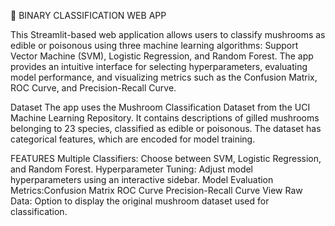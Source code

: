 🍄 BINARY CLASSIFICATION WEB APP

This Streamlit-based web application allows users to classify mushrooms as edible or poisonous using three machine learning algorithms: Support Vector Machine (SVM), Logistic Regression, and Random Forest. The app provides an intuitive interface for selecting hyperparameters, evaluating model performance, and visualizing metrics such as the Confusion Matrix, ROC Curve, and Precision-Recall Curve.

Dataset
The app uses the Mushroom Classification Dataset from the UCI Machine Learning Repository. It contains descriptions of gilled mushrooms belonging to 23 species, classified as edible or poisonous. The dataset has categorical features, which are encoded for model training.

FEATURES
Multiple Classifiers: Choose between SVM, Logistic Regression, and Random Forest.
Hyperparameter Tuning: Adjust model hyperparameters using an interactive sidebar.
Model Evaluation Metrics:Confusion Matrix
                         ROC Curve
                         Precision-Recall Curve
View Raw Data: Option to display the original mushroom dataset used for classification.
